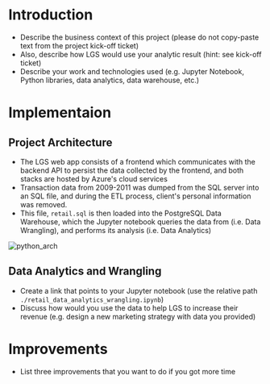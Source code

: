 # Introduction
- Describe the business context of this project (please do not copy-paste text from the project kick-off ticket)
- Also, describe how LGS would use your analytic result (hint: see kick-off ticket)
- Describe your work and technologies used (e.g. Jupyter Notebook, Python libraries, data analytics, data warehouse, etc.)

# Implementaion
## Project Architecture
- The LGS web app consists of a frontend which communicates with the backend API to persist the data collected by the frontend, and both stacks are hosted by Azure's cloud services
- Transaction data from 2009-2011 was dumped from the SQL server into an SQL file, and during the ETL process, client's personal information was removed.
- This file, `retail.sql` is then loaded into the PostgreSQL Data Warehouse, which the Jupyter notebook queries the data from (i.e. Data Wrangling), and performs its analysis (i.e. Data Analytics)

![python_arch](https://user-images.githubusercontent.com/56552567/187535369-f5ef7082-5c34-4e57-8758-f5d38c4937fd.png)


## Data Analytics and Wrangling
- Create a link that points to your Jupyter notebook (use the relative path `./retail_data_analytics_wrangling.ipynb`)
- Discuss how would you use the data to help LGS to increase their revenue (e.g. design a new marketing strategy with data you provided)

# Improvements
- List three improvements that you want to do if you got more time
